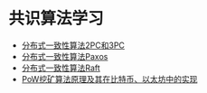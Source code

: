 # 共识算法学习

* [分布式一致性算法2PC和3PC](2pc&3pc/README.md)
* [分布式一致性算法Paxos](paxos/README.md)
* [分布式一致性算法Raft](raft/README.md)
* [PoW挖矿算法原理及其在比特币、以太坊中的实现](pow/README.md)
